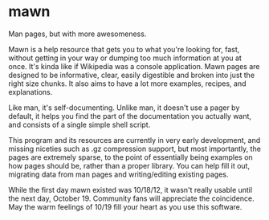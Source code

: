 mawn
====

Man pages, but with more awesomeness.

Mawn is a help resource that gets you to what you're looking for, fast, without getting in your way or dumping too much information at you at once. It's kinda like if Wikipedia was a console application. Mawn pages are designed to be informative, clear, easily digestible and broken into just the right size chunks. It also aims to have a lot more examples, recipes, and explanations.

Like man, it's self-documenting. Unlike man, it doesn't use a pager by default, it helps you find the part of the documentation you actually want, and consists of a single simple shell script.

This program and its resources are currently in very early development, and missing niceties such as .gz compression support, but most importantly, the pages are extremely sparse, to the point of essentially being examples on how pages should be, rather than a proper library. You can help fill it out, migrating data from man pages and writing/editing existing pages.

While the first day mawn existed was 10/18/12, it wasn't really usable until the next day, October 19. Community fans will appreciate the coincidence. May the warm feelings of 10/19 fill your heart as you use this software.
